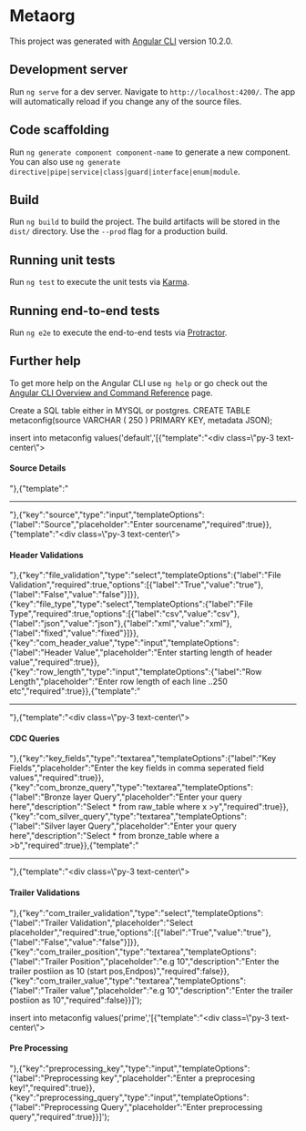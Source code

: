 # Metaorg

This project was generated with [Angular CLI](https://github.com/angular/angular-cli) version 10.2.0.

## Development server

Run `ng serve` for a dev server. Navigate to `http://localhost:4200/`. The app will automatically reload if you change any of the source files.

## Code scaffolding

Run `ng generate component component-name` to generate a new component. You can also use `ng generate directive|pipe|service|class|guard|interface|enum|module`.

## Build

Run `ng build` to build the project. The build artifacts will be stored in the `dist/` directory. Use the `--prod` flag for a production build.

## Running unit tests

Run `ng test` to execute the unit tests via [Karma](https://karma-runner.github.io).

## Running end-to-end tests

Run `ng e2e` to execute the end-to-end tests via [Protractor](http://www.protractortest.org/).

## Further help

To get more help on the Angular CLI use `ng help` or go check out the [Angular CLI Overview and Command Reference](https://angular.io/cli) page.

Create a SQL table either in MYSQL or postgres.
CREATE TABLE metaconfig(source VARCHAR ( 250 ) PRIMARY KEY, metadata JSON);

insert into metaconfig values('default','[{"template":"<div class=\\\"py-3 text-center\\\"><h4>Source Details</h4></div>"},{"template":"<hr/>"},{"key":"source","type":"input","templateOptions":{"label":"Source","placeholder":"Enter sourcename","required":true}},{"template":"<div class=\\\"py-3 text-center\\\"><h4>Header Validations</h4></div>"},{"key":"file_validation","type":"select","templateOptions":{"label":"File Validation","required":true,"options":[{"label":"True","value":"true"},{"label":"False","value":"false"}]}},{"key":"file_type","type":"select","templateOptions":{"label":"File Type","required":true,"options":[{"label":"csv","value":"csv"},{"label":"json","value":"json"},{"label":"xml","value":"xml"},{"label":"fixed","value":"fixed"}]}},{"key":"com_header_value","type":"input","templateOptions":{"label":"Header Value","placeholder":"Enter starting length of header value","required":true}},{"key":"row_length","type":"input","templateOptions":{"label":"Row Length","placeholder":"Enter row length of each line ..250 etc","required":true}},{"template":"<hr/>"},{"template":"<div class=\\\"py-3 text-center\\\"><h4>CDC Queries</h4></div>"},{"key":"key_fields","type":"textarea","templateOptions":{"label":"Key Fields","placeholder":"Enter the key fields in comma seperated field values","required":true}},{"key":"com_bronze_query","type":"textarea","templateOptions":{"label":"Bronze layer Query","placeholder":"Enter your query here","description":"Select * from raw_table where x >y","required":true}},{"key":"com_silver_query","type":"textarea","templateOptions":{"label":"Silver layer Query","placeholder":"Enter your query here","description":"Select * from bronze_table where a >b","required":true}},{"template":"<hr/>"},{"template":"<div class=\\\"py-3 text-center\\\"><h4>Trailer Validations</h4></div>"},{"key":"com_trailer_validation","type":"select","templateOptions":{"label":"Trailer Validation","placeholder":"Select placeholder","required":true,"options":[{"label":"True","value":"true"},{"label":"False","value":"false"}]}},{"key":"com_trailer_position","type":"textarea","templateOptions":{"label":"Trailer Position","placeholder":"e.g 10","description":"Enter the trailer postiion as 10 (start pos,Endpos)","required":false}},{"key":"com_trailer_value","type":"textarea","templateOptions":{"label":"Trailer value","placeholder":"e.g 10","description":"Enter the trailer postiion as 10","required":false}}]');

insert into metaconfig values('prime','[{"template":"<div class=\\\"py-3 text-center\\\"><h4>Pre Processing</h4></div>"},{"key":"preprocessing_key","type":"input","templateOptions":{"label":"Preprocessing key","placeholder":"Enter a preprocesing key!","required":true}},{"key":"preprocessing_query","type":"input","templateOptions":{"label":"Preprocessing Query","placeholder":"Enter preprocessing query","required":true}}]');

